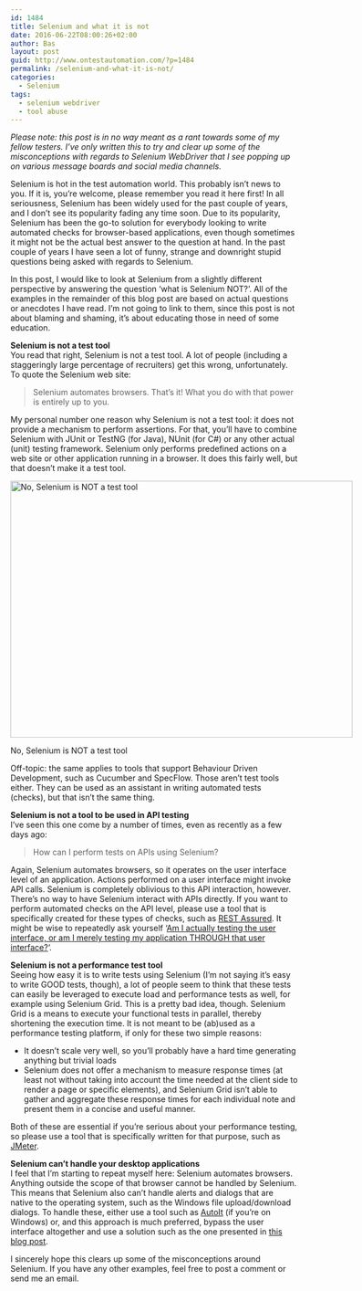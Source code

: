 ```yaml
---
id: 1484
title: Selenium and what it is not
date: 2016-06-22T08:00:26+02:00
author: Bas
layout: post
guid: http://www.ontestautomation.com/?p=1484
permalink: /selenium-and-what-it-is-not/
categories:
  - Selenium
tags:
  - selenium webdriver
  - tool abuse
---
```

_Please note: this post is in no way meant as a rant towards some of my fellow testers. I&#8217;ve only written this to try and clear up some of the misconceptions with regards to Selenium WebDriver that I see popping up on various message boards and social media channels._

Selenium is hot in the test automation world. This probably isn&#8217;t news to you. If it is, you&#8217;re welcome, please remember you read it here first! In all seriousness, Selenium has been widely used for the past couple of years, and I don&#8217;t see its popularity fading any time soon. Due to its popularity, Selenium has been the go-to solution for everybody looking to write automated checks for browser-based applications, even though sometimes it might not be the actual best answer to the question at hand. In the past couple of years I have seen a lot of funny, strange and downright stupid questions being asked with regards to Selenium.

In this post, I would like to look at Selenium from a slightly different perspective by answering the question &#8216;what is Selenium NOT?&#8217;. All of the examples in the remainder of this blog post are based on actual questions or anecdotes I have read. I&#8217;m not going to link to them, since this post is not about blaming and shaming, it&#8217;s about educating those in need of some education.

**Selenium is not a test tool**  
You read that right, Selenium is not a test tool. A lot of people (including a staggeringly large percentage of recruiters) get this wrong, unfortunately. To quote the Selenium web site:

> Selenium automates browsers. That&#8217;s it! What you do with that power is entirely up to you.

My personal number one reason why Selenium is not a test tool: it does not provide a mechanism to perform assertions. For that, you&#8217;ll have to combine Selenium with JUnit or TestNG (for Java), NUnit (for C#) or any other actual (unit) testing framework. Selenium only performs predefined actions on a web site or other application running in a browser. It does this fairly well, but that doesn&#8217;t make it a test tool.

<div id="attachment_1485" style="width: 610px" class="wp-caption aligncenter">
  <a href="http://www.ontestautomation.com/?attachment_id=1485" rel="attachment wp-att-1485"><img aria-describedby="caption-attachment-1485" src="http://www.ontestautomation.com/wp-content/uploads/2016/06/selenium-testing-tool.gif" alt="No, Selenium is NOT a test tool" width="600" height="450" class="size-full wp-image-1485" /></a>
  
  <p id="caption-attachment-1485" class="wp-caption-text">
    No, Selenium is NOT a test tool
  </p>
</div>

Off-topic: the same applies to tools that support Behaviour Driven Development, such as Cucumber and SpecFlow. Those aren&#8217;t test tools either. They can be used as an assistant in writing automated tests (checks), but that isn&#8217;t the same thing.

**Selenium is not a tool to be used in API testing**  
I&#8217;ve seen this one come by a number of times, even as recently as a few days ago:

> How can I perform tests on APIs using Selenium?

Again, Selenium automates browsers, so it operates on the user interface level of an application. Actions performed on a user interface might invoke API calls. Selenium is completely oblivious to this API interaction, however. There&#8217;s no way to have Selenium interact with APIs directly. If you want to perform automated checks on the API level, please use a tool that is specifically created for these types of checks, such as <a href="http://rest-assured.io" target="_blank">REST Assured</a>. It might be wise to repeatedly ask yourself &#8216;<a href="http://www.mwtestconsultancy.co.uk/cross-browser-checking-anti-pattern/" target="_blank">Am I actually testing the user interface, or am I merely testing my application THROUGH that user interface?</a>&#8216;.

**Selenium is not a performance test tool**  
Seeing how easy it is to write tests using Selenium (I&#8217;m not saying it&#8217;s easy to write GOOD tests, though), a lot of people seem to think that these tests can easily be leveraged to execute load and performance tests as well, for example using Selenium Grid. This is a pretty bad idea, though. Selenium Grid is a means to execute your functional tests in parallel, thereby shortening the execution time. It is not meant to be (ab)used as a performance testing platform, if only for these two simple reasons:

  * It doesn&#8217;t scale very well, so you&#8217;ll probably have a hard time generating anything but trivial loads
  * Selenium does not offer a mechanism to measure response times (at least not without taking into account the time needed at the client side to render a page or specific elements), and Selenium Grid isn&#8217;t able to gather and aggregate these response times for each individual note and present them in a concise and useful manner.

Both of these are essential if you&#8217;re serious about your performance testing, so please use a tool that is specifically written for that purpose, such as <a href="http://jmeter.apache.org/" target="_blank">JMeter</a>.

**Selenium can&#8217;t handle your desktop applications**  
I feel that I&#8217;m starting to repeat myself here: Selenium automates browsers. Anything outside the scope of that browser cannot be handled by Selenium. This means that Selenium also can&#8217;t handle alerts and dialogs that are native to the operating system, such as the Windows file upload/download dialogs. To handle these, either use a tool such as <a href="https://www.autoitscript.com/site/autoit/" target="_blank">AutoIt</a> (if you&#8217;re on Windows) or, and this approach is much preferred, bypass the user interface altogether and use a solution such as the one presented in <a href="http://ardesco.lazerycode.com/index.php/2012/07/how-to-download-files-with-selenium-and-why-you-shouldnt/" target="_blank">this blog post</a>.

I sincerely hope this clears up some of the misconceptions around Selenium. If you have any other examples, feel free to post a comment or send me an email.